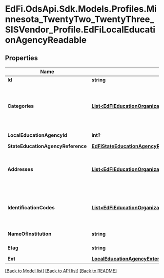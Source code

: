 # EdFi.OdsApi.Sdk.Models.Profiles.Minnesota_TwentyTwo_TwentyThree_SISVendor_Profile.EdFiLocalEducationAgencyReadable
## Properties

Name | Type | Description | Notes
------------ | ------------- | ------------- | -------------
**Id** | **string** |  | [optional] 
**Categories** | [**List&lt;EdFiEducationOrganizationCategoryLocalEducationAgencyReadable&gt;**](EdFiEducationOrganizationCategoryLocalEducationAgencyReadable.md) | An unordered collection of educationOrganizationCategories. The classification of the education agency within the geographic boundaries of a state according to the level of administrative and operational control granted by the state. | 
**LocalEducationAgencyId** | **int?** | The identifier assigned to a local education agency. | 
**StateEducationAgencyReference** | [**EdFiStateEducationAgencyReference**](EdFiStateEducationAgencyReference.md) |  | [optional] 
**Addresses** | [**List&lt;EdFiEducationOrganizationAddressLocalEducationAgencyReadable&gt;**](EdFiEducationOrganizationAddressLocalEducationAgencyReadable.md) | An unordered collection of educationOrganizationAddresses. The set of elements that describes an address for the education entity, including the street address, city, state, ZIP code, and ZIP code + 4. | [optional] 
**IdentificationCodes** | [**List&lt;EdFiEducationOrganizationIdentificationCodeLocalEducationAgencyReadable&gt;**](EdFiEducationOrganizationIdentificationCodeLocalEducationAgencyReadable.md) | An unordered collection of educationOrganizationIdentificationCodes. A unique number or alphanumeric code assigned to an education organization by a school, school system, a state, or other agency or entity. | [optional] 
**NameOfInstitution** | **string** | The full, legally accepted name of the institution. | 
**Etag** | **string** | A unique system-generated value that identifies the version of the resource. | [optional] 
**Ext** | [**LocalEducationAgencyExtensionsReadable**](LocalEducationAgencyExtensionsReadable.md) |  | [optional] 

[[Back to Model list]](../README.md#documentation-for-models) [[Back to API list]](../README.md#documentation-for-api-endpoints) [[Back to README]](../README.md)

